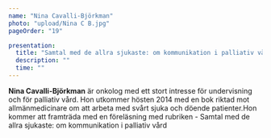```yaml
---
name: "Nina Cavalli-Björkman"
photo: "upload/Nina C B.jpg" 
pageOrder: "19"

presentation:
  title: "Samtal med de allra sjukaste: om kommunikation i palliativ vård"
  description: ""
  time: ""
---
```

**Nina Cavalli-Björkman** är onkolog med ett stort intresse för undervisning och för palliativ vård. Hon utkommer hösten 2014 med en bok riktad mot allmänmedicinare om att arbeta med svårt sjuka och döende patienter.Hon kommer att framträda med en föreläsning med rubriken - Samtal med de allra sjukaste: om kommunikation i palliativ vård